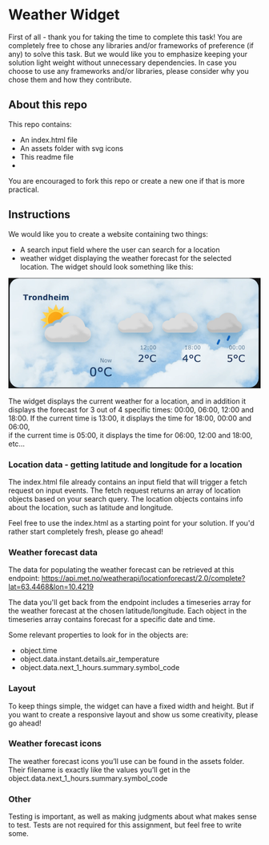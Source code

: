 # Weather Widget

First of all - thank you for taking the time to complete this task!
You are completely free to chose any libraries and/or frameworks of preference (if any) to solve this task. But we would like you to emphasize keeping your solution light weight without unnecessary dependencies. In case you choose to use any frameworks and/or libraries, please consider why you chose them and how they contribute. 


## About this repo

This repo contains:
- An index.html file
- An assets folder with svg icons
- This readme file
- 
You are encouraged to fork this repo or create a new one if that is more practical.

## Instructions

We would like you to create a website containing two things:
-  A search input field where the user can search for a location
-  weather widget displaying the weather forecast for the selected location. The widget should look something like this:

![Weather widget](assets/widget.png)

The widget displays the current weather for a location, and in addition it displays the forecast for 3 out of 4 specific times:
00:00, 06:00, 12:00 and 18:00. 
If the current time is 13:00, it displays the time for 18:00, 00:00 and 06:00,  
if the current time is 05:00, it displays the time for 06:00, 12:00 and 18:00, etc…


### Location data - getting latitude and longitude for a location
The index.html file already contains an input field that will trigger a fetch request on input events.
The fetch request returns an array of location objects based on your search query.
The location objects contains info about the location, such as latitude and longitude. 

Feel free to use the index.html as a starting point for your solution. If you'd rather start completely fresh, please go ahead!


### Weather forecast data

The data for populating the weather forecast can be retrieved at this endpoint:
https://api.met.no/weatherapi/locationforecast/2.0/complete?lat=63.4468&lon=10.4219

The data you'll get back from the endpoint includes a timeseries array for the weather forecast at the chosen latitude/longitude. 
Each object in the timeseries array contains forecast for a specific date and time.

Some relevant properties to look for in the objects are:
- object.time
- object.data.instant.details.air_temperature
- object.data.next_1_hours.summary.symbol_code   


### Layout
To keep things simple, the widget can have a fixed width and height. But if you want to create a responsive layout and show us some creativity, please go ahead!


### Weather forecast icons
The weather forecast icons you’ll use can be found in the assets folder. 
Their filename is exactly like the values you’ll get in the  object.data.next_1_hours.summary.symbol_code

### Other
Testing is important, as well as making judgments about what makes sense to test. 
Tests are not required for this assignment, but feel free to write some.

